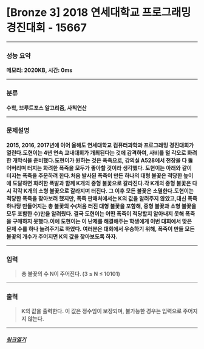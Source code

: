 # [Bronze 3] 2018 연세대학교 프로그래밍 경진대회 - 15667
___
### **성능 요약**  
**메모리: 2020KB, 시간: 0ms**
___
### **분류**
**<p>수학, 브루트포스 알고리즘, 사칙연산</p>**
___
### **문제설명**  
**<p>2015, 2016, 2017년에 이어 올해도 연세대학교 컴퓨터과학과 프로그래밍 경진대회가 열린다.도현이는 4년 연속 교내대회가 개최된다는 것에 감격하여, 사비를 털 각오로 화려한 개막식을 준비했다.도현이가 원하는 것은 폭죽으로, 강의실 A528에서 천장을 다 뚫어버리며 터지는 화려한 폭죽을 모두가 좋아할 것이라 생각했다. 도현이는 아래와 같이 터지는 폭죽을 주문하려 한다.처음 발사된 폭죽이 만든 하나의 대형 불꽃은 적당한 높이에 도달하면 화려한 폭발과 함께 K개의 중형 불꽃으로 갈라진다.각 K개의 중형 불꽃은 다시 각각 K개의 소형 불꽃으로 갈라지며 터진다.
그 이후 모든 불꽃은 소멸한다.도현이는 적당한 폭죽을 찾아보려 했지만, 폭죽 판매처에서는 K의 값을 알려주지 않았고,대신 폭죽 하나당 만들어지는 총 불꽃의 수(처음 터진 대형 불꽃을 포함해, 중형 불꽃과 소형 불꽃을 모두 포함한 수)만을 알려줬다. 결국 도현이는 어떤 폭죽이 적당할지 알아내지 못해 폭죽을 구매하지 못했다.이에 도현이는 이 난제를 해결해주는 학생에게 이번 대회에서 맞은 문제 수를 하나 늘려주기로 하였다. 여러분은 대회에서 우승하기 위해, 폭죽이 만들 모든 불꽃의 개수가 주어지면 K의 값을 찾아보도록 하자.</p>**
___
### **입력**  
 > **<p>총 불꽃의 수 N이 주어진다. (3 ≤ N ≤ 10101)</p>**
 
 ___
### **출력**  
 > **<p>K의 값을 출력한다. 이 값은 정수임이 보장되며, 불가능한 경우는 입력으로 주어지지 않는다.</p>**
 
 ____
 ##### [*링크열기*](https://www.acmicpc.net/problem/15667)